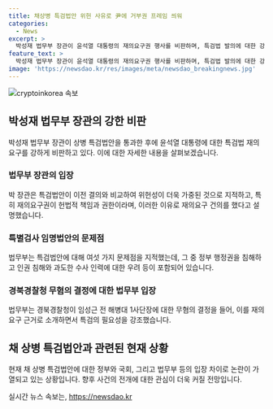 ```yaml
---
title: 채상병 특검법안 위헌 사유로 尹에 거부권 프레임 씌워
categories:
  - News
excerpt: >
  박성재 법무부 장관이 윤석열 대통령의 재의요구권 행사를 비판하며, 특검법 발의에 대한 강력한 의견을 피력했다. 이에 대한 정부의 설명과 이의 부합 여부에 대해 논란이 계속되고 있으며, 법무부는 특검법안의 여섯 가지 문제점을 지적하고 있다. 특히 임성근 전 해병대 1사단장의 무혐의 결정을 근거로 삼아 경찰의 수사 공정성과 객관성에 대한 의문을 제기하고 있다. 이에 대한 논의는 계속될 전망이다.
feature_text: >
  박성재 법무부 장관이 윤석열 대통령의 재의요구권 행사를 비판하며, 특검법 발의에 대한 강력한 의견을 피력했다. 이에 대한 정부의 설명과 이의 부합 여부에 대해 논란이 계속되고 있으며, 법무부는 특검법안의 여섯 가지 문제점을 지적하고 있다. 특히 임성근 전 해병대 1사단장의 무혐의 결정을 근거로 삼아 경찰의 수사 공정성과 객관성에 대한 의문을 제기하고 있다. 이에 대한 논의는 계속될 전망이다.
image: 'https://newsdao.kr/res/images/meta/newsdao_breakingnews.jpg'
---
```


<p><img src="https://newsdao.kr/res/images/meta/newsdao_breakingnews.jpg" alt="cryptoinkorea 속보" /></p>

<h2 data-ke-size="size26">박성재 법무부 장관의 강한 비판</h2>

<p data-ke-size="size16">박성재 법무부 장관이 상병 특검법안을 통과한 후에 윤석열 대통령에 대한 특검법 재의요구를 강하게 비판하고 있다. 이에 대한 자세한 내용을 살펴보겠습니다.</p>

<h3>법무부 장관의 입장</h3>

<p data-ke-size="size16">박 장관은 특검법안이 이전 결의와 비교하여 위헌성이 더욱 가중된 것으로 지적하고, 특히 재의요구권이 헌법적 책임과 권한이라며, 이러한 이유로 재의요구 건의를 했다고 설명했습니다.</p>

<h3>특별검사 임명법안의 문제점</h3>

<p data-ke-size="size16">법무부는 특검법안에 대해 여섯 가지 문제점을 지적했는데, 그 중 정부 행정권을 침해하고 인권 침해와 과도한 수사 인력에 대한 우려 등이 포함되어 있습니다.</p>

<h3>경북경찰청 무혐의 결정에 대한 법무부 입장</h3>

<p data-ke-size="size16">법무부는 경북경찰청이 임성근 전 해병대 1사단장에 대한 무혐의 결정을 들어, 이를 재의요구 근거로 소개하면서 특검의 필요성을 강조했습니다.</p> 

<h2 data-ke-size="size26">채 상병 특검법안과 관련된 현재 상황</h2>

<p data-ke-size="size16">현재 채 상병 특검법안에 대한 정부와 국회, 그리고 법무부 등의 입장 차이로 논란이 가열되고 있는 상황입니다. 향후 사건의 전개에 대한 관심이 더욱 커질 전망입니다.</p>
실시간 뉴스 속보는, <a href="https://newsdao.kr" rel="dofollow">https://newsdao.kr</a>


